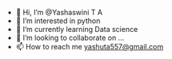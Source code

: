 - 👋 Hi, I’m @Yashaswini T A
- 👀 I’m interested in python
- 🌱 I’m currently learning Data science
- 💞️ I’m looking to collaborate on ...
- 📫 How to reach me yashuta557@gmail.com

<!---
Yashaswini557/Yashaswini557 is a ✨ special ✨ repository because its `README.md` (this file) appears on your GitHub profile.
You can click the Preview link to take a look at your changes.
--->
